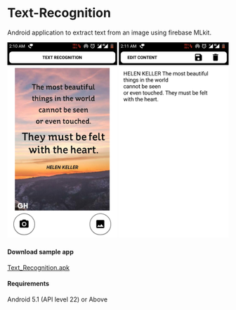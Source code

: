 # Text-Recognition
Android application to extract text from an image using firebase MLkit.

<img src="https://github.com/Samuel310/Text-Recognition/blob/master/img1.png" width="250px">  <img src="https://github.com/Samuel310/Text-Recognition/blob/master/img2.png" width="250px"> 

#### Download sample app
[Text_Recognition.apk](https://drive.google.com/file/d/17DwZRkeOALoQLPss6EBs9bt5bbrP9zPr/view?usp=sharing)

#### Requirements
Android 5.1 (API level 22) or Above
